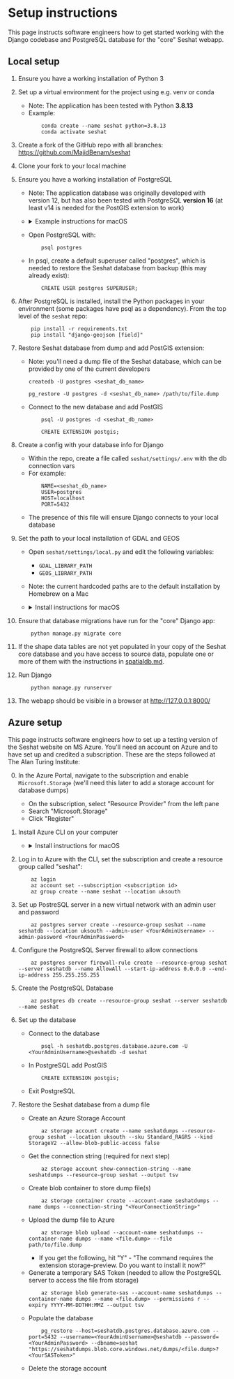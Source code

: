 # Setup instructions

This page instructs software engineers how to get started working with the Django codebase and PostgreSQL database for the "core" Seshat webapp.

## Local setup

1. Ensure you have a working installation of Python 3

2. Set up a virtual environment for the project using e.g. venv or conda
    - Note: The application has been tested with Python **3.8.13**
    - Example:
        ```
            conda create --name seshat python=3.8.13
            conda activate seshat
        ```

3. Create a fork of the GitHub repo with all branches: https://github.com/MajidBenam/seshat

4. Clone your fork to your local machine

5. Ensure you have a working installation of PostgreSQL 
    - Note: The application database was originally developed with version 12, but has also been tested with PostgreSQL **version 16** (at least v14 is needed for the PostGIS extension to work)
    - <details><summary>Example instructions for macOS</summary>

        - Check if you already have PosgreSQL installed via brew:
            - `brew services list`
        - If no installation exists, follow the instructions to install https://postgresapp.com/ which **gives you PostgreSQL version 16 with PostGIS installed**.
            - Ed's note: I had a lot of trouble getting PostgreSQL 14 to start on an M1 Mac, but installing via postgresapp worked. If you have the same issue, it may be worth ensuring all traces of brew installations are removed first, e.g. run `find /opt/homebrew -name '*postgresql*'` and remove everything first
        - If you want to use brew, PostGIS will *only* work with version 14:
            - `brew install postgres@14`
            - `brew services start postgresql@14`
            - `brew install postgis`
        </details>
    - Open PostgreSQL with:
        ```
            psql postgres
        ```
    - In psql, create a default superuser called "postgres", which is needed to restore the Seshat database from backup (this may already exist):
        ```
            CREATE USER postgres SUPERUSER;
        ```

6. After PostgreSQL is installed, install the Python packages in your environment (some packages have psql as a dependency). From the top level of the `seshat` repo:
    ```
        pip install -r requirements.txt
        pip install "django-geojson [field]"
    ```

7. Restore Seshat database from dump and add PostGIS extension:
    - Note: you'll need a dump file of the Seshat database, which can be provided by one of the current developers
        ```
        createdb -U postgres <seshat_db_name>

        pg_restore -U postgres -d <seshat_db_name> /path/to/file.dump
        ```
    - Connect to the new database and add PostGIS
        ```
            psql -U postgres -d <seshat_db_name>

            CREATE EXTENSION postgis;
        ```

8. Create a config with your database info for Django
    - Within the repo, create a file called `seshat/settings/.env` with the db connection vars
    - For example:
        ```
            NAME=<seshat_db_name>
            USER=postgres
            HOST=localhost
            PORT=5432
        ```
    - The presence of this file will ensure Django connects to your local database

9. Set the path to your local installation of GDAL and GEOS
    - Open `seshat/settings/local.py` and edit the following variables:
        - `GDAL_LIBRARY_PATH`
        - `GEOS_LIBRARY_PATH`
    - Note: the current hardcoded paths are to the default installation by Homebrew on a Mac
    - <details><summary>Install instructions for macOS</summary>

        - `brew install gdal`
        - `brew install geos`
        </details>

10. Ensure that database migrations have run for the "core" Django app:
    ```
        python manage.py migrate core
    ```

11. If the shape data tables are not yet populated in your copy of the Seshat core database and you have access to source data, populate one or more of them with the instructions in [spatialdb.md](spatialdb.md).

12. Run Django
    ```
        python manage.py runserver
    ```

13. The webapp should be visible in a browser at http://127.0.0.1:8000/



## Azure setup

This page instructs software engineers how to set up a testing version of the Seshat website on MS Azure. You'll need an account on Azure and to have set up and credited a subscription. These are the steps followed at The Alan Turing Institute:

0. In the Azure Portal, navigate to the subscription and enable `Microsoft.Storage` (we'll need this later to add a storage account for database dumps)
    - On the subscription, select "Resource Provider" from the left pane
    - Search "Microsoft.Storage"
    - Click "Register"

1. Install Azure CLI on your computer
    - <details><summary>Install instructions for macOS</summary>

        - `brew install azure-cli`
        </details>

2. Log in to Azure with the CLI, set the subscription and create a resource group called "seshat":
    ```
        az login
        az account set --subscription <subscription id>
        az group create --name seshat --location uksouth
    ```

3. Set up PostreSQL server in a new virtual network with an admin user and password
    ```
        az postgres server create --resource-group seshat --name seshatdb --location uksouth --admin-user <YourAdminUsername> --admin-password <YourAdminPassword>
    ```

4. Configure the PostgreSQL Server firewall to allow connections
    ```
        az postgres server firewall-rule create --resource-group seshat --server seshatdb --name AllowAll --start-ip-address 0.0.0.0 --end-ip-address 255.255.255.255
    ```

5. Create the PostgreSQL Database
    ```
        az postgres db create --resource-group seshat --server seshatdb --name seshat
    ```

6. Set up the database
    - Connect to the database
        ```
            psql -h seshatdb.postgres.database.azure.com -U <YourAdminUsername>@seshatdb -d seshat
        ```
    - In PostgreSQL add PostGIS
        ```
            CREATE EXTENSION postgis;
        ```
    - Exit PostgreSQL

7. Restore the Seshat database from a dump file
    - Create an Azure Storage Account
        ```
            az storage account create --name seshatdumps --resource-group seshat --location uksouth --sku Standard_RAGRS --kind StorageV2 --allow-blob-public-access false
        ```
    - Get the connection string (required for next step)
        ```
            az storage account show-connection-string --name seshatdumps --resource-group seshat --output tsv
        ```
    - Create blob container to store dump file(s)
        ```
            az storage container create --account-name seshatdumps --name dumps --connection-string "<YourConnectionString>"
        ```
    - Upload the dump file to Azure
        ```
            az storage blob upload --account-name seshatdumps --container-name dumps --name <file.dump> --file path/to/file.dump

        ```
        - If you get the following, hit "Y" - "The command requires the extension storage-preview. Do you want to install it now?"
    - Generate a temporary SAS Token (needed to allow the PostgreSQL server to access the file from storage)
        ```
            az storage blob generate-sas --account-name seshatdumps --container-name dumps --name <file.dump> --permissions r --expiry YYYY-MM-DDTHH:MMZ --output tsv

        ```
    - Populate the database
        ```
            pg_restore --host=seshatdb.postgres.database.azure.com --port=5432 --username=<YourAdminUsername>@seshatdb --password=<YourAdminPassword> --dbname=seshat "https://seshatdumps.blob.core.windows.net/dumps/<file.dump>?<YourSASToken>"

        ```
    - Delete the storage account